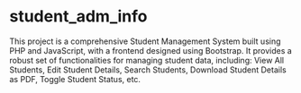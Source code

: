 # student_adm_info
This project is a comprehensive Student Management System built using PHP and JavaScript, with a frontend designed using Bootstrap. It provides a robust set of functionalities for managing student data, including:  View All Students, Edit Student Details, Search Students, Download Student Details as PDF, Toggle Student Status, etc.
